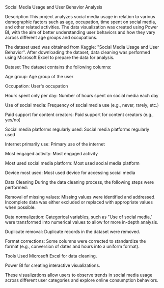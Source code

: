 Social Media Usage and User Behavior Analysis

Description
This project analyzes social media usage in relation to various demographic factors such as age, occupation, time spent on social media, and other related activities. The data visualization was created using Power BI, with the aim of better understanding user behaviors and how they vary across different age groups and occupations.

The dataset used was obtained from Kaggle: "Social Media Usage and User Behavior". After downloading the dataset, data cleaning was performed using Microsoft Excel to prepare the data for analysis.

Dataset
The dataset contains the following columns:

Age group: Age group of the user

Occupation: User's occupation

Hours spent only per day: Number of hours spent on social media each day

Use of social media: Frequency of social media use (e.g., never, rarely, etc.)

Paid support for content creators: Paid support for content creators (e.g., yes/no)

Social media platforms regularly used: Social media platforms regularly used

Internet primarily use: Primary use of the internet

Most engaged activity: Most engaged activity

Most used social media platform: Most used social media platform

Device most used: Most used device for accessing social media

Data Cleaning
During the data cleaning process, the following steps were performed:

Removal of missing values: Missing values were identified and addressed. Incomplete data was either excluded or replaced with appropriate values when possible.

Data normalization: Categorical variables, such as "Use of social media," were transformed into numerical values to allow for more in-depth analysis.

Duplicate removal: Duplicate records in the dataset were removed.

Format corrections: Some columns were corrected to standardize the format (e.g., conversion of dates and hours into a uniform format).

Tools Used
Microsoft Excel for data cleaning.

Power BI for creating interactive visualizations.

These visualizations allow users to observe trends in social media usage across different user categories and explore online consumption behaviors.
